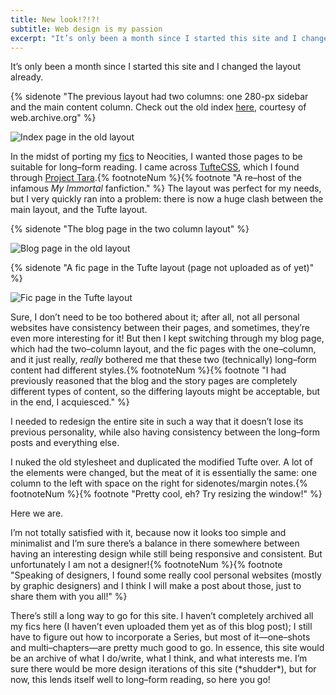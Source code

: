 ```yaml
---
title: New look!?!?!
subtitle: Web design is my passion
excerpt: "It’s only been a month since I started this site and I changed the layout already."
---
```


It’s only been a month since I started this site and I changed the layout already.

{% sidenote "The previous layout had two columns: one 280-px sidebar and the main content column. Check out the old index [here](https://web.archive.org/web/20230529165943/https://10kph.neocities.org/), courtesy of web.archive.org" %}

![Index page in the old layout](../../assets/img/2023-05-29%20oldindex.png)

In the midst of porting my [fics](/writing) to Neocities, I wanted those pages to be suitable for long–form reading. I came across [TufteCSS](https://edwardtufte.github.io/tufte-css/), which I found through [Project Tara](https://project-tara.neocities.org/).{% footnoteNum %}{% footnote "A re–host of the infamous _My Immortal_ fanfiction." %} The layout was perfect for my needs, but I very quickly ran into a problem: there is now a huge clash between the main layout, and the Tufte layout.

{% sidenote "The blog page in the two column layout" %}

![Blog page in the old layout](../../assets/img/2023-05-29%20blogpage.png)

{% sidenote "A fic page in the Tufte layout (page not uploaded as of yet)" %}

![Fic page in the Tufte layout](../../assets/img/2023-05-29%20ficpage.png)

Sure, I don’t need to be too bothered about it; after all, not all personal websites have consistency between their pages, and sometimes, they’re even more interesting for it! But then I kept switching through my blog page, which had the two–column layout, and the fic pages with the one–column, and it just really, _really_ bothered me that these two (technically) long–form content had different styles.{% footnoteNum %}{% footnote "I had previously reasoned that the blog and the story pages are completely different types of content, so the differing layouts might be acceptable, but in the end, I acquiesced." %}

I needed to redesign the entire site in such a way that it doesn’t lose its previous personality, while also having consistency between the long–form posts and everything else.

I nuked the old stylesheet and duplicated the modified Tufte over. A lot of the elements were changed, but the meat of it is essentially the same: one column to the left with space on the right for sidenotes/margin notes.{% footnoteNum %}{% footnote "Pretty cool, eh? Try resizing the window!" %}

Here we are.

I’m not totally satisfied with it, because now it looks too simple and minimalist and I’m sure there’s a balance in there somewhere between having an interesting design while still being responsive and consistent. But unfortunately I am not a designer!{% footnoteNum %}{% footnote "Speaking of designers, I found some really cool personal websites (mostly by graphic designers) and I think I will make a post about those, just to share them with you all!" %}

There’s still a long way to go for this site. I haven’t completely archived all my fics here (I haven’t even uploaded them yet as of this blog post); I still have to figure out how to incorporate a Series, but most of it—one–shots and multi–chapters—are pretty much good to go. In essence, this site would be an archive of what I do/write, what I think, and what interests me. I’m sure there would be more design iterations of this site (\*shudder\*), but for now, this lends itself well to long–form reading, so here you go!
